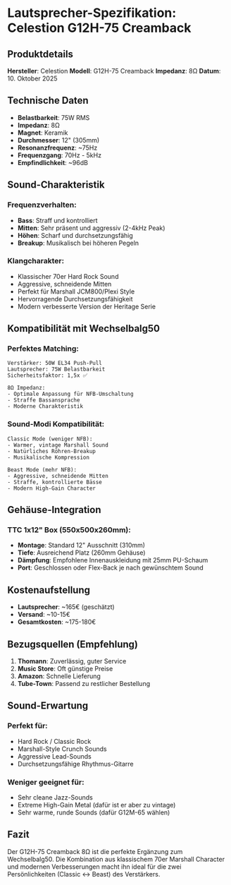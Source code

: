 # Lautsprecher-Spezifikation: Celestion G12H-75 Creamback

## Produktdetails
**Hersteller**: Celestion
**Modell**: G12H-75 Creamback
**Impedanz**: 8Ω
**Datum**: 10. Oktober 2025

## Technische Daten
- **Belastbarkeit**: 75W RMS
- **Impedanz**: 8Ω
- **Magnet**: Keramik
- **Durchmesser**: 12" (305mm)
- **Resonanzfrequenz**: ~75Hz
- **Frequenzgang**: 70Hz - 5kHz
- **Empfindlichkeit**: ~96dB

## Sound-Charakteristik

### **Frequenzverhalten:**
- **Bass**: Straff und kontrolliert
- **Mitten**: Sehr präsent und aggressiv (2-4kHz Peak)
- **Höhen**: Scharf und durchsetzungsfähig
- **Breakup**: Musikalisch bei höheren Pegeln

### **Klangcharakter:**
- Klassischer 70er Hard Rock Sound
- Aggressive, schneidende Mitten
- Perfekt für Marshall JCM800/Plexi Style
- Hervorragende Durchsetzungsfähigkeit
- Modern verbesserte Version der Heritage Serie

## Kompatibilität mit Wechselbalg50

### **Perfektes Matching:**
```
Verstärker: 50W EL34 Push-Pull
Lautsprecher: 75W Belastbarkeit
Sicherheitsfaktor: 1,5x ✅

8Ω Impedanz:
- Optimale Anpassung für NFB-Umschaltung
- Straffe Bassansprache
- Moderne Charakteristik
```

### **Sound-Modi Kompatibilität:**
```
Classic Mode (weniger NFB):
- Warmer, vintage Marshall Sound
- Natürliches Röhren-Breakup
- Musikalische Kompression

Beast Mode (mehr NFB):  
- Aggressive, schneidende Mitten
- Straffe, kontrollierte Bässe
- Modern High-Gain Character
```

## Gehäuse-Integration

### **TTC 1x12" Box (550x500x260mm):**
- **Montage**: Standard 12" Ausschnitt (310mm)
- **Tiefe**: Ausreichend Platz (260mm Gehäuse)
- **Dämpfung**: Empfohlene Innenauskleidung mit 25mm PU-Schaum
- **Port**: Geschlossen oder Flex-Back je nach gewünschtem Sound

## Kostenaufstellung
- **Lautsprecher**: ~165€ (geschätzt)
- **Versand**: ~10-15€
- **Gesamtkosten**: ~175-180€

## Bezugsquellen (Empfehlung)
1. **Thomann**: Zuverlässig, guter Service
2. **Music Store**: Oft günstige Preise
3. **Amazon**: Schnelle Lieferung
4. **Tube-Town**: Passend zu restlicher Bestellung

## Sound-Erwartung

### **Perfekt für:**
- Hard Rock / Classic Rock
- Marshall-Style Crunch Sounds  
- Aggressive Lead-Sounds
- Durchsetzungsfähige Rhythmus-Gitarre

### **Weniger geeignet für:**
- Sehr cleane Jazz-Sounds
- Extreme High-Gain Metal (dafür ist er aber zu vintage)
- Sehr warme, runde Sounds (dafür G12M-65 wählen)

## Fazit
Der G12H-75 Creamback 8Ω ist die perfekte Ergänzung zum Wechselbalg50. Die Kombination aus klassischem 70er Marshall Character und modernen Verbesserungen macht ihn ideal für die zwei Persönlichkeiten (Classic ↔ Beast) des Verstärkers.